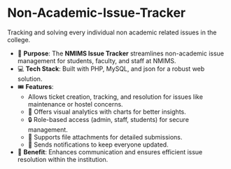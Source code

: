 # Non-Academic-Issue-Tracker
Tracking and solving every individual non academic related issues in the college.
- 📝 **Purpose**: The **NMIMS Issue Tracker** streamlines non-academic issue management for students, faculty, and staff at NMIMS.  
- 💻 **Tech Stack**: Built with PHP, MySQL, and json for a robust web solution.  
- 🎟️ **Features**:  
  - Allows ticket creation, tracking, and resolution for issues like maintenance or hostel concerns.  
  - 🎨 Offers visual analytics with charts for better insights.  
  - 🔒 Role-based access (admin, staff, students) for secure management.  
  - 📎 Supports file attachments for detailed submissions.  
  - 🔔 Sends notifications to keep everyone updated.  
- 🚀 **Benefit**: Enhances communication and ensures efficient issue resolution within the institution.
